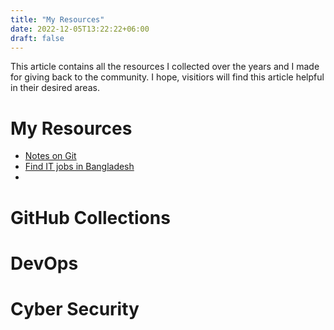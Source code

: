 ```yaml
---
title: "My Resources"
date: 2022-12-05T13:22:22+06:00
draft: false 
---
```


This article contains all the resources I collected over the years and I made for giving back to the community. I hope, visitiors will find this article helpful in their desired areas.

# My Resources

- [Notes on Git](https://github.com/Dhar01/Git-Notes)
- [Find IT jobs in Bangladesh](https://github.com/Dhar01/IT-jobs-in-bangladesh)
- 


# GitHub Collections


# DevOps

# Cyber Security

